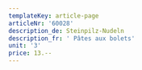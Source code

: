 ```yaml
---
templateKey: article-page
articleNr: '60028'
description_de: Steinpilz-Nudeln
description_fr: ' Pâtes aux bolets'
unit: '3'
price: 13.--
---
```


